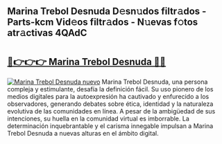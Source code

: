 ## Marina Trebol Desnuda D𝚎sn𝚞dos filtr𝚊dos - Parts-kcm Vid𝚎os filtr𝚊dos - N𝚞evas f𝚘tos atr𝚊ctivas 4QAdC

# <h2><a href="http://mb4tpu.tromn.icu/?c=Marina+Trebol+Desnuda">🔗👉👉👉 Marina Trebol Desnuda 🔗🔗</a></h2>

[![Marina Trebol Desnuda nuevo](https://i.imgur.com/pEAQMta.gif)](http://mb4tpu.tromn.icu/?c=Marina+Trebol+Desnuda)
Marina Trebol Desnuda, una persona compleja y estimulante, desafía la definición fácil. Su uso pionero de los medios digitales para la autoexpresión ha cautivado y enfurecido a los observadores, generando debates sobre ética, identidad y la naturaleza evolutiva de las comunidades en línea. A pesar de la ambigüedad de sus intenciones, su huella en la comunidad virtual es imborrable. La determinación inquebrantable y el carisma innegable impulsan a Marina Trebol Desnuda a nuevas alturas en el ámbito digital.
